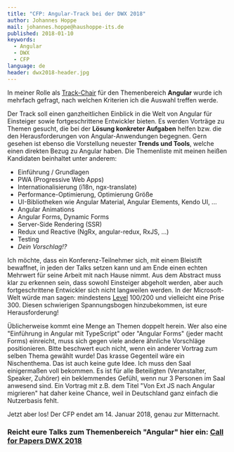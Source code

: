 ```yaml
---
title: "CFP: Angular-Track bei der DWX 2018"
author: Johannes Hoppe
mail: johannes.hoppe@haushoppe-its.de
published: 2018-01-10
keywords:
  - Angular
  - DWX
  - CFP
language: de
header: dwx2018-header.jpg
---
```


In meiner Rolle als [Track-Chair](https://www.developer-week.de/adboard/) für den Themenbereich __Angular__ wurde ich mehrfach gefragt, nach welchen Kriterien ich die Auswahl treffen werde.

Der Track soll einen ganzheitlichen Einblick in die Welt von Angular für Einsteiger sowie fortgeschrittene Entwickler bieten. Es werden Vorträge zu Themen gesucht, die bei der __Lösung konkreter Aufgaben__ helfen bzw. die den Herausforderungen von Angular-Anwendungen begegnen. Gern gesehen ist ebenso die Vorstellung neuester __Trends und Tools__, welche einen direkten Bezug zu Angular haben. Die Themenliste mit meinen heißen Kandidaten beinhaltet unter anderem:

* Einführung / Grundlagen
* PWA (Progressive Web Apps)
* Internationalisierung (i18n, ngx-translate)
* Performance-Optimierung, Optimierung Größe
* UI-Bibliotheken wie Angular Material, Angular Elements, Kendo UI, ...
* Angular Animations
* Angular Forms, Dynamic Forms
* Server-Side Rendering (SSR)
* Redux und Reactive (NgRx, angular-redux, RxJS, ...)
* Testing
* *Dein Vorschlag!?*

Ich möchte, dass ein Konferenz-Teilnehmer sich, mit einem Bleistift bewaffnet, in jeden der Talks setzen kann und am Ende einen echten Mehrwert für seine Arbeit mit nach Hause nimmt. Aus dem Abstract muss klar zu erkennen sein, dass sowohl Einsteiger abgeholt werden, aber auch fortgeschrittene Entwickler sich nicht langweilen werden. In der Microsoft-Welt würde man sagen: mindestens [Level](https://technet.microsoft.com/en-us/security/cc558964.aspx) 100/200 und vielleicht eine Prise 300. Diesen schwierigen Spannungsbogen hinzubekommen, ist eure Herausforderung!

Üblicherweise kommt eine Menge an Themen doppelt herein. Wer also eine "Einführung in Angular mit TypeScript" oder "Angular Forms" (jeder macht Forms) einreicht, muss sich gegen viele andere ähnliche Vorschläge positionieren. Bitte beschwert euch nicht, wenn ein anderer Vortrag zum selben Thema gewählt wurde! Das krasse Gegenteil wäre ein Nischenthema. Das ist auch keine gute Idee. Ich muss den Saal einigermaßen voll bekommen. Es ist für alle Beteiligten (Veranstalter, Speaker, Zuhörer) ein beklemmendes Gefühl, wenn nur 3 Personen im Saal anwesend sind. Ein Vortrag mit z.B. dem Titel "Von Ext JS nach Angular migrieren" hat daher keine Chance, weil in Deutschland ganz einfach die Nutzerbasis fehlt.

Jetzt aber los!
Der CFP endet am 14. Januar 2018, genau zur Mitternacht.

### Reicht eure Talks zum Themenbereich "Angular" hier ein: [Call for Papers DWX 2018](https://www.developer-week.de/call-for-papers/)
